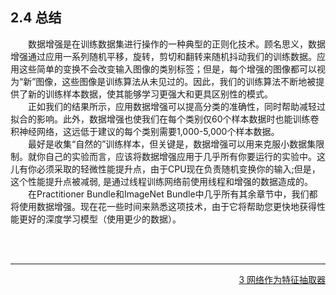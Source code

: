 ## 2.4 总结
&emsp;&emsp;数据增强是在训练数据集进行操作的一种典型的正则化技术。顾名思义，数据增强通过应用一系列随机平移，旋转，剪切和翻转来随机抖动我们的训练数据。应用这些简单的变换不会改变输入图像的类别标签；但是，每个增强的图像都可以视为“新”图像，这些图像是训练算法从未见过的。因此，我们的训练算法不断地被提供了新的训练样本数据，使其能够学习更强大和更具区别性的模式。<br/>
&emsp;&emsp;正如我们的结果所示，应用数据增强可以提高分类的准确性，同时帮助减轻过拟合的影响。此外，数据增强也使我们在每个类别仅60个样本数据时也能训练卷积神经网络，这远低于建议的每个类别需要1,000-5,000个样本数据。<br/>
&emsp;&emsp;最好是收集“自然的”训练样本，但关键是，数据增强可以用来克服小数据集限制。就你自己的实验而言，应该将数据增强应用于几乎所有你要运行的实验中。这儿有你必须采取的轻微性能提升点，由于CPU现在负责随机变换你的输入;但是，这个性能提升点被减弱, 是通过线程训练网络前使用线程和增强的数据造成的。<br/>
&emsp;&emsp;在Practitioner Bundle和ImageNet Bundle中几乎所有其余章节中，我们都将使用数据增强。现在花一些时间来熟悉这项技术，由于它将帮助您更快地获得性能更好的深度学习模型（使用更少的数据）。<br/>

<br/>
<br/>

---

<div align=right><a href="./3%20%E7%BD%91%E7%BB%9C%E4%BD%9C%E4%B8%BA%E7%89%B9%E5%BE%81%E6%8A%BD%E5%8F%96%E5%99%A8.md">3 网络作为特征抽取器</a></div>
<br/>
